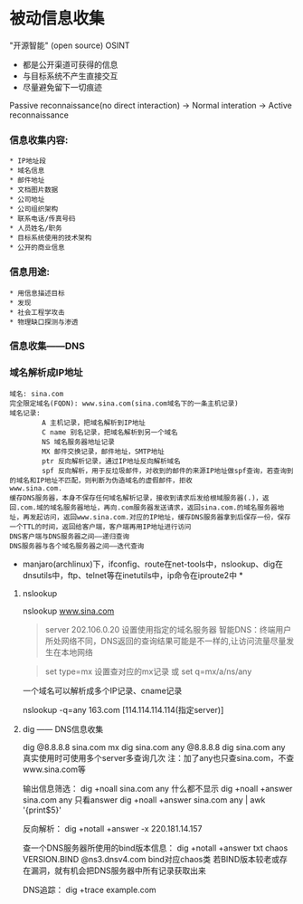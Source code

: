 # 被动信息收集

"开源智能" (open source) OSINT
+ 都是公开渠道可获得的信息
+ 与目标系统不产生直接交互
+ 尽量避免留下一切痕迹

Passive reconnaissance(no direct interaction)
	-> Normal interation
		-> Active reconnaissance

### 信息收集内容:
	* IP地址段
	* 域名信息
	* 邮件地址
	* 文档图片数据
	* 公司地址
	* 公司组织架构
	* 联系电话/传真号码
	* 人员姓名/职务
	* 目标系统使用的技术架构
	* 公开的商业信息

### 信息用途:
	* 用信息描述目标
	* 发现
	* 社会工程学攻击
	* 物理缺口探测与渗透

### 信息收集——DNS
### 域名解析成IP地址
	域名: sina.com
	完全限定域名(FQDN): www.sina.com(sina.com域名下的一条主机记录)
	域名记录: 
			A 主机记录，把域名解析到IP地址
			C name 别名记录，把域名解析到另一个域名
			NS 域名服务器地址记录
			MX 邮件交换记录，邮件地址，SMTP地址
			ptr 反向解析记录，通过IP地址反向解析域名
			spf 反向解析，用于反垃圾邮件，对收到的邮件的来源IP地址做spf查询，若查询到的域名和IP地址不匹配，则判断为伪造域名的虚假邮件，拒收
	www.sina.com.
	缓存DNS服务器，本身不保存任何域名解析记录，接收到请求后发给根域服务器(.)，返回.com.域的域名服务器地址，再向.com服务器发送请求，返回sina.com.的域名服务器地址，再发起访问，返回www.sina.com.对应的IP地址，缓存DNS服务器拿到后保存一份，保存一个TTL的时间，返回给客户端，客户端再用IP地址进行访问
	DNS客户端与DNS服务器之间——递归查询
	DNS服务器与各个域名服务器之间——迭代查询

* manjaro(archlinux)下，ifconfig、route在net-tools中，nslookup、dig在dnsutils中，ftp、telnet等在inetutils中，ip命令在iproute2中 *

1. nslookup

	nslookup www.sina.com

	> server 202.106.0.20 设置使用指定的域名服务器
	智能DNS：终端用户所处网络不同，DNS返回的查询结果可能是不一样的,让访问流量尽量发生在本地网络

	> set type=mx 设置查对应的mx记录
	或
	> set q=mx/a/ns/any

	一个域名可以解析成多个IP记录、cname记录

	nslookup -q=any 163.com [114.114.114.114(指定server)]

2. dig —— DNS信息收集
	
	dig @8.8.8.8 sina.com mx
	dig sina.com any @8.8.8.8
	dig sina.com any
	真实使用时可使用多个server多查询几次
	注：加了any也只查sina.com，不查www.sina.com等

	输出信息筛选：
	dig +noall sina.com any 什么都不显示
	dig +noall +answer sina.com any 只看answer
	dig +noall +answer sina.com any | awk '{print$5}'

	反向解析：
	dig +notall +answer -x 220.181.14.157

	查一个DNS服务器所使用的bind版本信息：
	dig +notall +answer txt chaos VERSION.BIND @ns3.dnsv4.com
	bind对应chaos类
	若BIND版本较老或存在漏洞，就有机会把DNS服务器中所有记录获取出来

	DNS追踪：
	dig +trace example.com
